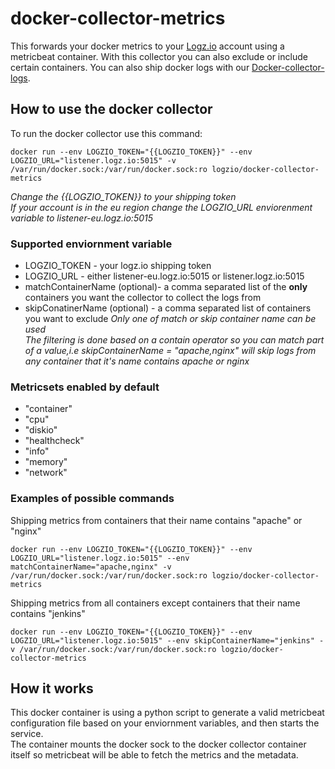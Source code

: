 # docker-collector-metrics
This forwards your docker metrics to your [Logz.io](https://app.logz.io/) account using a metricbeat container.
With this collector you can also exclude or include certain containers.
You can also ship docker logs with our [Docker-collector-logs](https://github.com/logzio/docker-collector-logs).  

## How to use the docker collector

To run the docker collector use this command:  
```
docker run --env LOGZIO_TOKEN="{{LOGZIO_TOKEN}}" --env LOGZIO_URL="listener.logz.io:5015" -v /var/run/docker.sock:/var/run/docker.sock:ro logzio/docker-collector-metrics
```
*Change the {{LOGZIO_TOKEN}} to your shipping token*  
*If your account is in the eu region change the LOGZIO_URL enviorenment variable to listener-eu.logz.io:5015*

### Supported enviornment variable

- LOGZIO_TOKEN - your logz.io shipping token
- LOGZIO_URL - either listener-eu.logz.io:5015 or listener.logz.io:5015
- matchContainerName (optional)- a comma separated list of the **only** containers you want the collector to collect the logs from
- skipConatinerName (optional) - a comma separated list of containers you want to exclude
*Only one of match or skip container name can be used*  
*The filtering is done based on a contain operator so you can match part of a value,i.e skipContainerName = "apache,nginx" will skip logs from any container that it's name contains apache or nginx*  

### Metricsets enabled by default
- "container"
- "cpu"
- "diskio"
- "healthcheck"
- "info"
- "memory"
- "network"

### Examples of possible commands

Shipping metrics from containers that their name contains "apache" or "nginx"
```
docker run --env LOGZIO_TOKEN="{{LOGZIO_TOKEN}}" --env LOGZIO_URL="listener.logz.io:5015" --env matchContainerName="apache,nginx" -v /var/run/docker.sock:/var/run/docker.sock:ro logzio/docker-collector-metrics
```

Shipping metrics from all containers except containers that their name contains "jenkins"
```
docker run --env LOGZIO_TOKEN="{{LOGZIO_TOKEN}}" --env LOGZIO_URL="listener.logz.io:5015" --env skipContainerName="jenkins" -v /var/run/docker.sock:/var/run/docker.sock:ro logzio/docker-collector-metrics
```
## How it works
This docker container is using a python script to generate a valid metricbeat configuration file based on your enviornment variables, and then starts the service.  
The container mounts the docker sock to the docker collector container itself so metricbeat will be able to fetch the metrics and the metadata.
